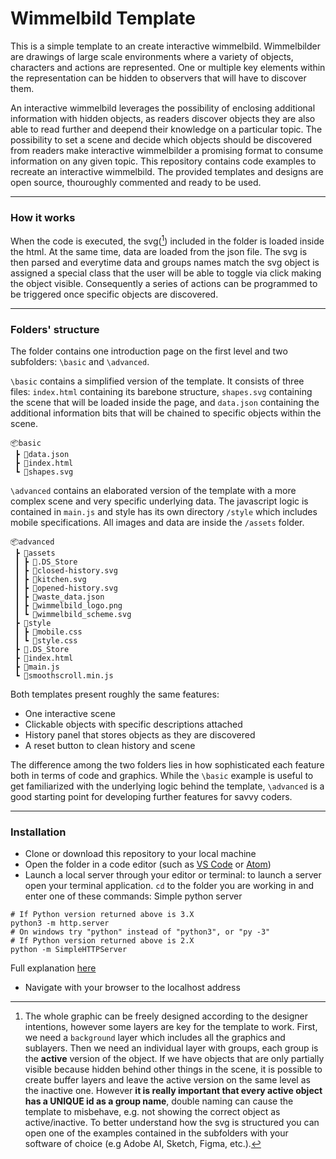 # Wimmelbild Template
This is a simple template to an create interactive wimmelbild. Wimmelbilder are drawings of large scale environments where a variety of objects, characters and actions are represented. One or multiple key elements within the representation can be hidden to observers that will have to discover them. 

An interactive wimmelbild leverages the possibility of enclosing additional information with hidden objects, as readers discover objects they are also able to read further and deepend their knowledge on a particular topic. The possibility to set a scene and decide which objects should be discovered from readers make interactive wimmelbilder a promising format to consume information on any given topic. This repository contains code examples to recreate an interactive wimmelbild. The provided templates and designs are open source, thouroughly commented and ready to be used.

----
### How it works
When the code is executed, the svg([^bignote]) included in the folder is loaded inside the html. At the same time, data are loaded from the json file. The svg is then parsed and everytime data and groups names match the svg object is assigned a special class that the user will be able to toggle via click making the object visible. Consequently a series of actions can be programmed to be triggered once specific objects are discovered. 

[^bignote]: The whole graphic can be freely designed according to the designer intentions, however some layers are key for the template to work. First, we need a `background` layer which includes all the graphics and sublayers. Then we need an individual layer with groups, each group is the **active** version of the object. If we have objects that are only partially visible because hidden behind other things in the scene, it is possible to create buffer layers and leave the active version on the same level as the inactive one. However **it is really important that every active object has a UNIQUE id as a group name**, double naming can cause the template to misbehave, e.g. not showing the correct object as active/inactive. To better understand how the svg is structured you can open one of the examples contained in the subfolders with your software of choice (e.g Adobe AI, Sketch, Figma, etc.).
----
### Folders' structure

The folder contains one introduction page on the first level and two subfolders: `\basic` and `\advanced`.

`\basic` contains a simplified version of the template. It consists of three files: `index.html` containing its barebone structure, `shapes.svg` containing the scene that will be loaded inside the page, and `data.json` containing the additional information bits that will be chained to specific objects within the scene.

```
📦basic
 ┣ 📜data.json
 ┣ 📜index.html
 ┗ 📜shapes.svg
```

`\advanced` contains an elaborated version of the template with a more complex scene and very specific underlying data. The javascript logic is contained in `main.js` and style has its own directory `/style` which includes mobile specifications. All images and data are inside the `/assets` folder.

```
📦advanced
 ┣ 📂assets
 ┃ ┣ 📜.DS_Store
 ┃ ┣ 📜closed-history.svg
 ┃ ┣ 📜kitchen.svg
 ┃ ┣ 📜opened-history.svg
 ┃ ┣ 📜waste_data.json
 ┃ ┣ 📜wimmelbild_logo.png
 ┃ ┗ 📜wimmelbild_scheme.svg
 ┣ 📂style
 ┃ ┣ 📜mobile.css
 ┃ ┗ 📜style.css
 ┣ 📜.DS_Store
 ┣ 📜index.html
 ┣ 📜main.js
 ┗ 📜smoothscroll.min.js
```

Both templates present roughly the same features:
- One interactive scene 
- Clickable objects with specific descriptions attached
- History panel that stores objects as they are discovered
- A reset button to clean history and scene

The difference among the two folders lies in how sophisticated each feature both in terms of code and graphics. While the `\basic` example is useful to get familiarized with the underlying logic behind the template, `\advanced` is a good starting point for developing further features for savvy coders.

----
### Installation
- Clone or download this repository to your local machine
- Open the folder in a code editor (such as [VS Code](https://code.visualstudio.com/) or [Atom](https://atom.io/))
- Launch a local server through your editor or terminal:
to launch a server open your terminal application. `cd` to the folder you are working in and enter one of these commands:
Simple python server
```
# If Python version returned above is 3.X
python3 -m http.server
# On windows try "python" instead of "python3", or "py -3"
# If Python version returned above is 2.X
python -m SimpleHTTPServer
```

Full explanation [here](https://developer.mozilla.org/en-US/docs/Learn/Common_questions/set_up_a_local_testing_server)
- Navigate with your browser to the localhost address